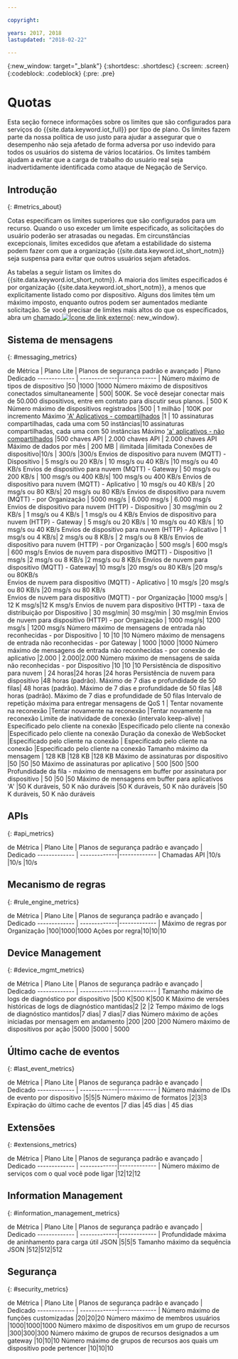 ```yaml
---

copyright:

years: 2017, 2018
lastupdated: "2018-02-22"

---
```


{:new_window: target="\_blank"}
{:shortdesc: .shortdesc}
{:screen: .screen}
{:codeblock: .codeblock}
{:pre: .pre}


# Quotas
Esta seção fornece informações sobre os limites que são configurados para serviços
do {{site.data.keyword.iot_full}} por tipo de plano. Os limites fazem parte da
nossa política de uso justo para ajudar a assegurar que o desempenho não seja afetado de
forma adversa por uso indevido para todos os usuários do sistema de vários locatários. Os
limites também ajudam a evitar que a carga de trabalho do usuário real seja
inadvertidamente identificada como ataque de Negação de Serviço.

## Introdução
{: #metrics_about}

Cotas especificam os limites superiores que são configurados para um recurso. Quando
o uso exceder um limite especificado, as solicitações do usuário poderão ser
atrasadas ou negadas. Em circunstâncias excepcionais, limites excedidos que afetam a
estabilidade do sistema podem fazer com que a organização
{{site.data.keyword.iot_short_notm}} seja suspensa para evitar que outros
usuários sejam afetados.

As tabelas a seguir listam os limites do
{{site.data.keyword.iot_short_notm}}. A maioria dos limites especificados é por
organização {{site.data.keyword.iot_short_notm}}, a menos que explicitamente
listado como por dispositivo. Alguns dos limites têm um máximo imposto, enquanto outros
podem ser aumentados mediante solicitação. Se você precisar de limites mais altos do que
os especificados, abra um [chamado
![Ícone de link externo](../../../icons/launch-glyph.svg)](https://support.ng.bluemix.net/gethelp/){: new_window}.

## Sistema de mensagens
{: #messaging_metrics}

de Métrica        | Plano Lite      | Planos de segurança padrão e avançado     | Plano Dedicado
------------- | -------------|------------- |
Número máximo de tipos de dispositivo |50 |1000 |1000
Número máximo de dispositivos conectados simultaneamente | 500| 500K. Se você desejar
conectar mais de 50.000 dispositivos, entre em contato para discutir seus planos. | 500 K
Número máximo de dispositivos registrados |500 | 1 milhão | 100K por incremento
Máximo ['A' Aplicativos - compartilhados](../applications/mqtt.html#scalable_apps) |1 | 10 assinaturas compartilhadas, cada uma com 50 instâncias|10 assinaturas compartilhadas, cada uma com 50 instâncias
Máximo ['a' aplicativos - não compartilhados](../applications/mqtt.html#client_connections) |500 chaves API | 2.000 chaves API | 2.000 chaves API
Máximo de dados por mês | 200 MB | ilimitada |ilimitada
Conexões de dispositivo|10/s | 300/s |300/s
Envios de dispositivo para nuvem (MQTT) - Dispositivo | 5 msg/s ou 20 KB/s | 10 msg/s ou 40 KB/s |10 msg/s ou 40 KB/s
Envios de dispositivo para nuvem (MQTT) - Gateway  | 50 msg/s ou 200 KB/s | 100 msg/s ou 400 KB/s| 100 msg/s ou 400 KB/s
Envios de dispositivo para nuvem (MQTT) - Aplicativo | 10 msg/s ou 40 KB/s | 20 msg/s ou 80 KB/s| 20 msg/s ou 80 KB/s
Envios de dispositivo para nuvem (MQTT) - por Organização | 5000 msg/s | 6.000 msg/s | 6.000 msg/s
Envios de dispositivo para nuvem (HTTP) - Dispositivo | 30 msg/min ou 2 KB/s | 1 msg/s ou 4 KB/s | 1 msg/s ou 4 KB/s
Envios de dispositivo para nuvem (HTTP) - Gateway | 5 msg/s ou 20 KB/s | 10 msg/s ou 40 KB/s | 10 msg/s ou 40 KB/s
Envios de dispositivo para nuvem (HTTP) - Aplicativo | 1 msg/s ou 4 KB/s| 2 msg/s ou 8 KB/s | 2 msg/s ou 8 KB/s
Envios de dispositivo para nuvem (HTTP) - por Organização | 500 msg/s | 600 msg/s | 600 msg/s
Envios de nuvem para dispositivo (MQTT) - Dispositivo  |1 msg/s |2 msg/s ou 8 KB/s |2 msg/s ou 8 KB/s
Envios de nuvem para dispositivo (MQTT) - Gateway| 10 msg/s |20 msg/s ou 80 KB/s  |20 msg/s ou 80KB/s  
Envios de nuvem para dispositivo (MQTT) - Aplicativo | 10 msg/s |20 msg/s ou 80 KB/s |20 msg/s ou 80 KB/s  
Envios de nuvem para dispositivo (MQTT) - por Organização |1000 msg/s | 12 K msg/s|12 K msg/s
Envios de nuvem para dispositivo (HTTP) - taxa de distribuição por Dispositivo | 30 msg/min| 30 msg/min  | 30 msg/min
Envios de nuvem para dispositivo (HTTP) - por Organização |  1000 msg/s|  1200 msg/s  |  1200 msg/s
Número máximo de mensagens de entrada não reconhecidas - por Dispositivo | 10 |10 |10
Número máximo de mensagens de entrada não reconhecidas - por Gateway | 1000 |1000 |1000
Número máximo de mensagens de entrada não reconhecidas - por conexão de aplicativo  |2.000 | 2.000|2.000
Número máximo de mensagens de saída não reconhecidas - por Dispositivo |10  |10 |10
Persistência de dispositivo para nuvem | 24 horas|24 horas |24 horas
Persistência de nuvem para dispositivo |48 horas (padrão). Máximo de 7 dias e profundidade de 50 filas| 48 horas (padrão). Máximo de 7 dias e profundidade de 50 filas  |48 horas (padrão). Máximo de 7 dias e profundidade de 50 filas
Intervalo de repetição máxima para entregar mensagens de QoS 1 | Tentar novamente na reconexão |Tentar novamente na reconexão |Tentar novamente na reconexão
Limite de inatividade de conexão (intervalo keep-alive) | Especificado pelo cliente na conexão |Especificado pelo cliente na conexão  |Especificado pelo cliente na conexão
Duração da conexão de WebSocket |Especificado pelo cliente na conexão | Especificado pelo cliente na conexão  |Especificado pelo cliente na conexão
Tamanho máximo da mensagem | 128 KB |128 KB |128 KB
Máximo de assinaturas por dispositivo |50 |50 |50
Máximo de assinaturas por aplicativo | 500 |500 |500
Profundidade da fila - máximo de mensagens em buffer por assinatura por dispositivo | 50 |50 |50
Máximo de mensagens em buffer para aplicativos 'A' |50 K duráveis, 50 K não duráveis |50 K duráveis, 50 K não duráveis |50 K duráveis, 50 K não duráveis


## APIs
{: #api_metrics}

de Métrica        | Plano Lite      | Planos de segurança padrão e avançado       | Dedicado
------------- | -------------|------------- |
Chamadas API |10/s |10/s |10/s

## Mecanismo de regras
{: #rule_engine_metrics}

de Métrica        | Plano Lite      | Planos de segurança padrão e avançado       | Dedicado
------------- | -------------|------------- |
Máximo de regras por Organização |100|1000|1000
Ações por regra|10|10|10

## Device Management
{: #device_mgmt_metrics}

de Métrica        | Plano Lite      | Planos de segurança padrão e avançado       | Dedicado
------------- | -------------|------------- |
Tamanho máximo de logs de diagnóstico por dispositivo |500 K|500 K|500 K
Máximo de versões históricas de logs de diagnóstico mantidas|2  |2 |2
Tempo máximo de logs de diagnóstico mantidos|7 dias| 7 dias|7 dias
Número máximo de ações iniciadas por mensagem em andamento |200 |200 |200
Número máximo de dispositivos por ação |5000 |5000 | 5000

## Último cache de eventos
{: #last_event_metrics}

de Métrica        | Plano Lite      | Planos de segurança padrão e avançado       | Dedicado
------------- | -------------|------------- |
Número máximo de IDs de evento por dispositivo |5|5|5
Número máximo de formatos |2|3|3
Expiração do último cache de eventos |7 dias |45 dias | 45 dias

## Extensões
{: #extensions_metrics}

de Métrica        | Plano Lite      | Planos de segurança padrão e avançado       | Dedicado
------------- | -------------|------------- |
Número máximo de serviços com o qual você pode ligar |12|12|12

## Information Management
{: #information_management_metrics}

de Métrica        | Plano Lite      | Planos de segurança padrão e avançado       | Dedicado
------------- | -------------|------------- |
Profundidade máxima de aninhamento para carga útil JSON |5|5|5
Tamanho máximo da sequência JSON |512|512|512

## Segurança
{: #security_metrics}

de Métrica        | Plano Lite      | Planos de segurança padrão e avançado       | Dedicado
------------- | -------------|------------- |
Número máximo de funções customizadas |20|20|20
Número máximo de membros usuários |1000|1000|1000
Número máximo de dispositivos em um grupo de recursos |300|300|300
Número máximo de grupos de recursos designados a um gateway |10|10|10
Número máximo de grupos de recursos aos quais um dispositivo pode pertencer |10|10|10

<!--## User Interface
{: #UI_metrics}
Metric        | Lite plan      | Standard & Advanced Security plans       | Dedicated
Maximum number of dashboards |50|50|50
Maximum number of cards on board |30|30|30 -->
